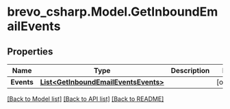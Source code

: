 # brevo_csharp.Model.GetInboundEmailEvents
## Properties

Name | Type | Description | Notes
------------ | ------------- | ------------- | -------------
**Events** | [**List&lt;GetInboundEmailEventsEvents&gt;**](GetInboundEmailEventsEvents.md) |  | [optional] 

[[Back to Model list]](../README.md#documentation-for-models) [[Back to API list]](../README.md#documentation-for-api-endpoints) [[Back to README]](../README.md)

